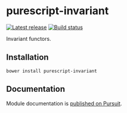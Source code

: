 # purescript-invariant

[![Latest release](http://img.shields.io/github/release/purescript/purescript-invariant.svg)](https://github.com/purescript/purescript-invariant/releases)
[![Build status](https://travis-ci.org/purescript/purescript-invariant.svg?branch=master)](https://travis-ci.org/purescript/purescript-invariant)

Invariant functors.

## Installation

```
bower install purescript-invariant
```

## Documentation

Module documentation is [published on Pursuit](http://pursuit.purescript.org/packages/purescript-invariant).
